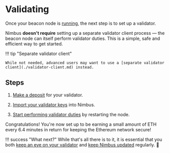 # Validating

Once your beacon node is [running](./quick-start.md), the next step is to set up a validator.

Nimbus **doesn't require** setting up a separate validator client process — the beacon node can itself perform validator duties.
This is a simple, safe and efficient way to get started.

!!! tip "Separate validator client"

    While not needed, advanced users may want to use a [separate validator client](./validator-client.md) instead.


## Steps

1. [Make a deposit](./deposit.md) for your validator.

2. [Import your validator keys](./keys.md) into Nimbus.

3. [Start performing validator duties](./connect-eth2.md) by restarting the node.

Congratulations!
You're now set up to be earning a small amount of ETH every 6.4 minutes in return for keeping the Ethereum network secure!

!!! success "What next?"
    While that's all there is to it, it is essential that you both [keep an eye on your validator](keep-an-eye.md) and [keep Nimbus updated](keep-updated.md) regularly. 💫
